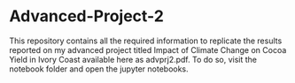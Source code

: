 # Advanced-Project-2
This repository contains all the required information to replicate the results reported on my advanced project titled Impact of Climate Change on Cocoa Yield in Ivory Coast available here as advprj2.pdf. To do so, visit the notebook folder and open the jupyter notebooks.

